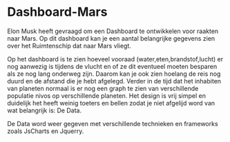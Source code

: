 # Dashboard-Mars
Elon Musk heeft gevraagd om een Dashboard te ontwikkelen voor raakten naar Mars. Op dit dashboard kan je een aantal belangrijke gegevens zien over het Ruimtenschip dat naar Mars vliegt. 

Op het dashboard is te zien hoeveel vooraad (water,eten,brandstof,lucht) er nog aanwezig is tijdens de vlucht en of ze dit eventueel moeten besparen als ze nog lang onderweg zijn. Daarom kan je ook zien hoelang de reis nog duurd en de afstand die je hebt afgelegd. Verder in de tijd dat het inhabiten van planeten normaal is er nog een graph te zien van verschillende populatie nivos op verschillende planeten.
Het design is vrij simpel en duidelijk het heeft weinig toeters en bellen zodat je niet afgelijd word van wat belangrijk is: De Data.

De Data word weer gegeven met verschillende technieken en frameworks zoals JsCharts en Jquerry.
